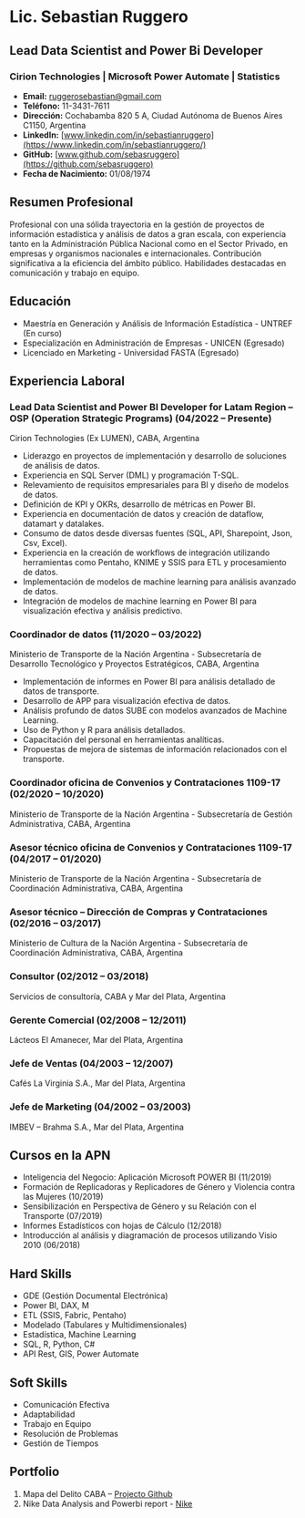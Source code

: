 # Lic. Sebastian Ruggero

## Lead Data Scientist and Power Bi Developer 
### Cirion Technologies | Microsoft Power Automate | Statistics  

- **Email:** ruggerosebastian@gmail.com
- **Teléfono:** 11-3431-7611
- **Dirección:** Cochabamba 820 5 A, Ciudad Autónoma de Buenos Aires C1150, Argentina
- **LinkedIn:** [www.linkedin.com/in/sebastianruggero](https://www.linkedin.com/in/sebastianruggero/)
- **GitHub:** [www.github.com/sebasruggero](https://github.com/sebasruggero)
- **Fecha de Nacimiento:** 01/08/1974

## Resumen Profesional
Profesional con una sólida trayectoria en la gestión de proyectos de información estadística y análisis de datos a gran escala, con experiencia tanto en la Administración Pública Nacional como en el Sector Privado, en empresas y organismos nacionales e internacionales. Contribución significativa a la eficiencia del ámbito público. Habilidades destacadas en comunicación y trabajo en equipo.

## Educación
- Maestría en Generación y Análisis de Información Estadística - UNTREF (En curso)
- Especialización en Administración de Empresas - UNICEN (Egresado)
- Licenciado en Marketing - Universidad FASTA (Egresado)

## Experiencia Laboral 

### Lead Data Scientist and Power BI Developer for Latam Region – OSP (Operation Strategic Programs) (04/2022 – Presente)
Cirion Technologies (Ex LUMEN), CABA, Argentina  

-	Liderazgo en proyectos de implementación y desarrollo de soluciones de análisis de datos.
-	Experiencia en SQL Server (DML) y programación T-SQL.
-	Relevamiento de requisitos empresariales para BI y diseño de modelos de datos.
-	Definición de KPI y OKRs, desarrollo de métricas en Power BI.
-	Experiencia en documentación de datos y creación de dataflow, datamart y datalakes.
-	Consumo de datos desde diversas fuentes (SQL, API, Sharepoint, Json, Csv, Excel).
-	Experiencia en la creación de workflows de integración utilizando herramientas como Pentaho, KNIME y SSIS para ETL y procesamiento de datos.
-	Implementación de modelos de machine learning para análisis avanzado de datos.
-	Integración de modelos de machine learning en Power BI para visualización efectiva y análisis predictivo. 


### Coordinador de datos (11/2020 – 03/2022)
Ministerio de Transporte de la Nación Argentina - Subsecretaría de Desarrollo Tecnológico y Proyectos Estratégicos, CABA, Argentina  

- Implementación de informes en Power BI para análisis detallado de datos de transporte.
- Desarrollo de APP para visualización efectiva de datos.
- Análisis profundo de datos SUBE con modelos avanzados de Machine Learning.
- Uso de Python y R para análisis detallados.
- Capacitación del personal en herramientas analíticas.
- Propuestas de mejora de sistemas de información relacionados con el transporte.

### Coordinador oficina de Convenios y Contrataciones 1109-17 (02/2020 – 10/2020)
Ministerio de Transporte de la Nación Argentina - Subsecretaría de Gestión Administrativa, CABA, Argentina  

### Asesor técnico oficina de Convenios y Contrataciones 1109-17 (04/2017 – 01/2020)
Ministerio de Transporte de la Nación Argentina - Subsecretaría de Coordinación Administrativa, CABA, Argentina  

### Asesor técnico – Dirección de Compras y Contrataciones (02/2016 – 03/2017)
Ministerio de Cultura de la Nación Argentina - Subsecretaría de Coordinación Administrativa, CABA, Argentina  

### Consultor (02/2012 – 03/2018)
Servicios de consultoría, CABA y Mar del Plata, Argentina  

### Gerente Comercial (02/2008 – 12/2011)
Lácteos El Amanecer, Mar del Plata, Argentina  

### Jefe de Ventas (04/2003 – 12/2007)
Cafés La Virginia S.A., Mar del Plata, Argentina  

### Jefe de Marketing (04/2002 – 03/2003)
IMBEV – Brahma S.A., Mar del Plata, Argentina  


## Cursos en la APN
- Inteligencia del Negocio: Aplicación Microsoft POWER BI (11/2019)
- Formación de Replicadoras y Replicadores de Género y Violencia contra las Mujeres (10/2019)
- Sensibilización en Perspectiva de Género y su Relación con el Transporte (07/2019)
- Informes Estadísticos con hojas de Cálculo (12/2018)
- Introducción al análisis y diagramación de procesos utilizando Visio 2010 (06/2018)

## Hard Skills
- GDE (Gestión Documental Electrónica)
- Power BI, DAX, M
- ETL (SSIS, Fabric, Pentaho)
- Modelado (Tabulares y Multidimensionales)
- Estadística, Machine Learning
- SQL, R, Python, C#
- API Rest, GIS, Power Automate

## Soft Skills
- Comunicación Efectiva
- Adaptabilidad
- Trabajo en Equipo
- Resolución de Problemas
- Gestión de Tiempos

## Portfolio
1. Mapa del Delito CABA – [Projecto Github](https://github.com/sebasruggero/mapa_del_delito_caba)
2. Nike Data Analysis and Powerbi report - [Nike](https://github.com/sebasruggero/nike_powerbi)
